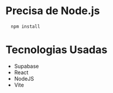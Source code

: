 # Precisa de Node.js
```
  npm install
```
# Tecnologias Usadas

  - Supabase
  - React
  - NodeJS
  - Vite